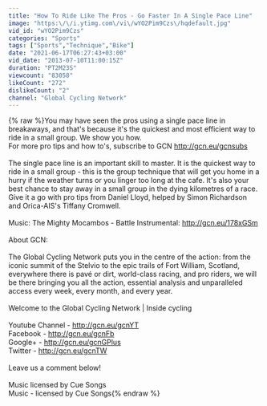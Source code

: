 ```yaml
---
title: "How To Ride Like The Pros - Go Faster In A Single Pace Line"
image: "https:\/\/i.ytimg.com\/vi\/wYO2Pim9Czs\/hqdefault.jpg"
vid_id: "wYO2Pim9Czs"
categories: "Sports"
tags: ["Sports","Technique","Bike"]
date: "2021-06-17T06:27:43+03:00"
vid_date: "2013-07-10T11:00:15Z"
duration: "PT2M23S"
viewcount: "83058"
likeCount: "272"
dislikeCount: "2"
channel: "Global Cycling Network"
---
```

{% raw %}You may have seen the pros using a single pace line in breakaways, and that's because it's the quickest and most efficient way to ride in a small group. We show you how.<br />For more pro tips and how to's, subscribe to GCN <a rel="nofollow" target="blank" href="http://gcn.eu/gcnsubs">http://gcn.eu/gcnsubs</a><br /><br />The single pace line is an important skill to master. It is the quickest way to ride in a small group - this is the group technique that will get you home in a hurry if the weather turns or you linger too long at the cafe. It's also your best chance to stay away in a small group in the dying kilometres of a race. Give it a go with pro tips from Daniel Lloyd, helped by Simon Richardson and Orica-AIS's Tiffany Cromwell.<br /><br />Music: The Mighty Mocambos - Battle Instrumental: <a rel="nofollow" target="blank" href="http://gcn.eu/178xGSm">http://gcn.eu/178xGSm</a><br /><br />About GCN:<br /><br />The Global Cycling Network puts you in the centre of the action: from the iconic summit of the Stelvio to the epic trails of Fort William, Scotland, everywhere there is pavé or dirt, world-class racing, and pro riders, we will be there bringing you all the action, essential analysis and unparalleled access every week, every month, and every year.<br /><br />Welcome to the Global Cycling Network | Inside cycling<br /><br />Youtube Channel - <a rel="nofollow" target="blank" href="http://gcn.eu/gcnYT">http://gcn.eu/gcnYT</a><br />Facebook - <a rel="nofollow" target="blank" href="http://gcn.eu/gcnFb">http://gcn.eu/gcnFb</a><br />Google+ - <a rel="nofollow" target="blank" href="http://gcn.eu/gcnGPlus">http://gcn.eu/gcnGPlus</a><br />Twitter - <a rel="nofollow" target="blank" href="http://gcn.eu/gcnTW">http://gcn.eu/gcnTW</a><br /><br />Leave us a comment below!<br /><br />Music licensed by Cue Songs<br />Music - licensed by Cue Songs{% endraw %}

